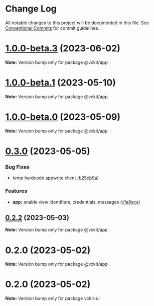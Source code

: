 # Change Log

All notable changes to this project will be documented in this file.
See [Conventional Commits](https://conventionalcommits.org) for commit guidelines.

# [1.0.0-beta.3](https://github.com/uncefact/project-vckit/compare/v1.0.0-beta.2...v1.0.0-beta.3) (2023-06-02)

**Note:** Version bump only for package @vckit/app





# [1.0.0-beta.1](https://github.com/uncefact/project-vckit/compare/v1.0.0-beta.0...v1.0.0-beta.1) (2023-05-10)

**Note:** Version bump only for package @vckit/app

# [1.0.0-beta.0](https://github.com/arpentnoir/project-vckit/compare/v0.3.0...v1.0.0-beta.0) (2023-05-09)

**Note:** Version bump only for package @vckit/app

# [0.3.0](https://github.com/arpentnoir/project-vckit/compare/v0.2.2...v0.3.0) (2023-05-05)

### Bug Fixes

- temp hardcode appwrite client ([b25cb9a](https://github.com/arpentnoir/project-vckit/commit/b25cb9ab5bd8fdb5195e2a4b16e87a4d2458303e))

### Features

- **app:** enable view identifiers, credentials, messages ([c1a8ace](https://github.com/arpentnoir/project-vckit/commit/c1a8aced242b2631fe1999902b23e6f0844ad9a6))

## [0.2.2](https://github.com/arpentnoir/project-vckit/compare/v0.2.1...v0.2.2) (2023-05-03)

**Note:** Version bump only for package @vckit/app

# 0.2.0 (2023-05-02)

**Note:** Version bump only for package @vckit/app

# 0.2.0 (2023-05-02)

**Note:** Version bump only for package vckit-ui
